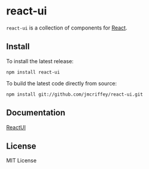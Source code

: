 # react-ui

`react-ui` is a collection of components for [React](http://facebook.github.io/react/).

## Install

To install the latest release:
```shell
npm install react-ui
```

To build the latest code directly from source:
```shell
npm install git://github.com/jmcriffey/react-ui.git
```

## Documentation

[ReactUI](https://jmcriffey.github.com/react-ui/)

## License

MIT License
